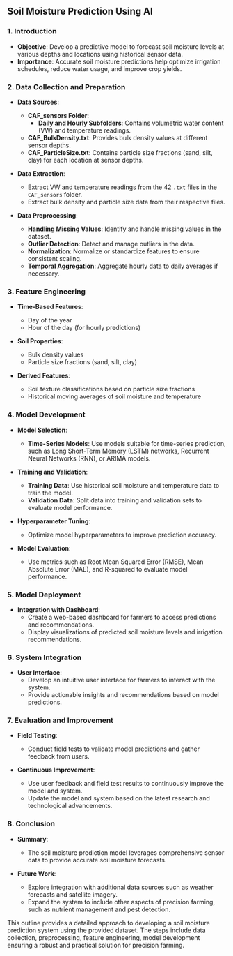 ## Soil Moisture Prediction Using AI

### 1. Introduction
- **Objective**: Develop a predictive model to forecast soil moisture levels at various depths and locations using historical sensor data.
- **Importance**: Accurate soil moisture predictions help optimize irrigation schedules, reduce water usage, and improve crop yields.

### 2. Data Collection and Preparation
- **Data Sources**:
  - **CAF_sensors Folder**:
    - **Daily and Hourly Subfolders**: Contains volumetric water content (VW) and temperature readings.
  - **CAF_BulkDensity.txt**: Provides bulk density values at different sensor depths.
  - **CAF_ParticleSize.txt**: Contains particle size fractions (sand, silt, clay) for each location at sensor depths.

- **Data Extraction**:
  - Extract VW and temperature readings from the 42 `.txt` files in the `CAF_sensors` folder.
  - Extract bulk density and particle size data from their respective files.

- **Data Preprocessing**:
  - **Handling Missing Values**: Identify and handle missing values in the dataset.
  - **Outlier Detection**: Detect and manage outliers in the data.
  - **Normalization**: Normalize or standardize features to ensure consistent scaling.
  - **Temporal Aggregation**: Aggregate hourly data to daily averages if necessary.

### 3. Feature Engineering
- **Time-Based Features**:
  - Day of the year
  - Hour of the day (for hourly predictions)

- **Soil Properties**:
  - Bulk density values
  - Particle size fractions (sand, silt, clay)

- **Derived Features**:
  - Soil texture classifications based on particle size fractions
  - Historical moving averages of soil moisture and temperature

### 4. Model Development
- **Model Selection**:
  - **Time-Series Models**: Use models suitable for time-series prediction, such as Long Short-Term Memory (LSTM) networks, Recurrent Neural Networks (RNN), or ARIMA models.

- **Training and Validation**:
  - **Training Data**: Use historical soil moisture and temperature data to train the model.
  - **Validation Data**: Split data into training and validation sets to evaluate model performance.

- **Hyperparameter Tuning**:
  - Optimize model hyperparameters to improve prediction accuracy.

- **Model Evaluation**:
  - Use metrics such as Root Mean Squared Error (RMSE), Mean Absolute Error (MAE), and R-squared to evaluate model performance.

### 5. Model Deployment

- **Integration with Dashboard**:
  - Create a web-based dashboard for farmers to access predictions and recommendations.
  - Display visualizations of predicted soil moisture levels and irrigation recommendations.

### 6. System Integration

- **User Interface**:
  - Develop an intuitive user interface for farmers to interact with the system.
  - Provide actionable insights and recommendations based on model predictions.

### 7. Evaluation and Improvement
- **Field Testing**:
  - Conduct field tests to validate model predictions and gather feedback from users.

- **Continuous Improvement**:
  - Use user feedback and field test results to continuously improve the model and system.
  - Update the model and system based on the latest research and technological advancements.

### 8. Conclusion
- **Summary**:
  - The soil moisture prediction model leverages comprehensive sensor data to provide accurate soil moisture forecasts.
 
- **Future Work**:
  - Explore integration with additional data sources such as weather forecasts and satellite imagery.
  - Expand the system to include other aspects of precision farming, such as nutrient management and pest detection.

This outline provides a detailed approach to developing a soil moisture prediction system using the provided dataset. The steps include data collection, preprocessing, feature engineering, model development ensuring a robust and practical solution for precision farming.